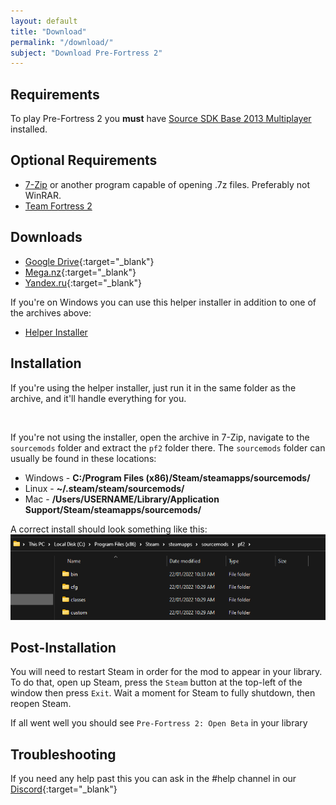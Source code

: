 ```yaml
---
layout: default
title: "Download"
permalink: "/download/"
subject: "Download Pre-Fortress 2"
---
```

## Requirements
To play Pre-Fortress 2 you **must** have [Source SDK Base 2013 Multiplayer](steam://install/243750) installed.

## Optional Requirements
- [7-Zip](https://www.7-zip.org/download.html) or another program capable of opening .7z files. Preferably not WinRAR.
- [Team Fortress 2](steam://install/440)

## Downloads
- [Google Drive](https://drive.google.com/file/d/1FUUfHo5NbxvCNsKDUiZVxU4x8q8NkaKk/view){:target="_blank"}
- [Mega.nz](https://mega.nz/file/9CxTXKyT#rqFGOpbJykJqFsBsxUeWaimJF82ygj-BbulEn2Yf8vI){:target="_blank"}
- [Yandex.ru](https://disk.yandex.ru/d/yegcFzbO1h9Duw){:target="_blank"}

If you're on Windows you can use this helper installer in addition to one of the archives above:
- [Helper Installer](https://cdn.discordapp.com/attachments/843318766245904434/934678039265177690/pf2-0.6-full-installer.exe)

## Installation
If you're using the helper installer, just run it in the same folder as the archive, and it'll handle everything for you.

<br>

If you're not using the installer, open the archive in 7-Zip, navigate to the `sourcemods` folder and extract the `pf2` folder there.
The `sourcemods` folder can usually be found in these locations:
- Windows - **C:/Program Files (x86)/Steam/steamapps/sourcemods/**
- Linux - **~/.steam/steam/sourcemods/**
- Mac - **/Users/USERNAME/Library/Application Support/Steam/steamapps/sourcemods/**

A correct install should look something like this:
![](/assets/images/explorer_biG8aCMZFd.png)

## Post-Installation
You will need to restart Steam in order for the mod to appear in your library. To do that, open up Steam, press the `Steam` button at the top-left of the window then press `Exit`. Wait a moment for Steam to fully shutdown, then reopen Steam. 

If all went well you should see `Pre-Fortress 2: Open Beta` in your library

## Troubleshooting
If you need any help past this you can ask in the #help channel in our [Discord]({{site.discord-invite}}){:target="_blank"}